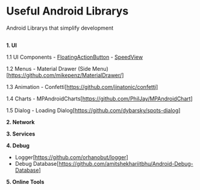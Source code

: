 # Useful Android Librarys

Android Librarys that simplify development

##
  **1. UI**

  1.1 UI Components
    - [FloatingActionButton](https://github.com/Clans/FloatingActionButton)
    - [SpeedView](https://github.com/anastr/SpeedView)
    
  1.2 Menus
    - Material Drawer (Side Menu)[https://github.com/mikepenz/MaterialDrawer/]
   
  1.3 Animation
    - Confetti[https://github.com/jinatonic/confetti]
  
  1.4 Charts
    - MPAndroidCharts[https://github.com/PhilJay/MPAndroidChart]
    
  1.5 Dialog
    - Loading Dialog[https://github.com/dybarsky/spots-dialog]

  **2. Network**

  **3. Services**

  **4. Debug**
  * Logger[https://github.com/orhanobut/logger]
  * Debug Database[https://github.com/amitshekhariitbhu/Android-Debug-Database]

  **5. Online Tools**
